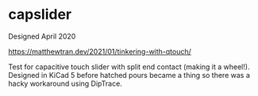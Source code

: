 # capslider

Designed April 2020

https://matthewtran.dev/2021/01/tinkering-with-qtouch/

Test for capacitive touch slider with split end contact (making it a wheel!). Designed in KiCad 5 before hatched pours became a thing so there was a hacky workaround using DipTrace.
